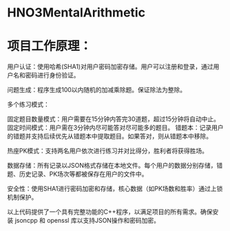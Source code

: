 # HNO3MentalArithmetic

# 项目工作原理：
用户认证：使用哈希(SHA1)对用户密码加密存储。用户可以注册和登录，通过用户名和密码进行身份验证。

问题生成：程序生成100以内随机的加减乘除题。保证除法为整除。

多个练习模式：

固定题目数量模式：用户需要在15分钟内答完30道题，超过15分钟将自动中止。
固定时间模式：用户需在3分钟内尽可能答对尽可能多的题目。
错题本：记录用户的错题并支持后续优先从错题本中提取题目。如果答对，则从错题本中移除。

热座PK模式：支持两名用户依次进行练习并对比得分，胜利者将获得胜场。

数据存储：所有记录以JSON格式存储在本地文件。每个用户的数据分别存储，错题、历史记录、PK场次等都被保存在用户的文件中。

安全性：使用SHA1进行密码加密和存储，核心数据（如PK场数和胜率）通过上锁机制保护。

以上代码提供了一个具有完整功能的C++程序，以满足项目的所有需求。确保安装 jsoncpp 和 openssl 库以支持JSON操作和密码加密。